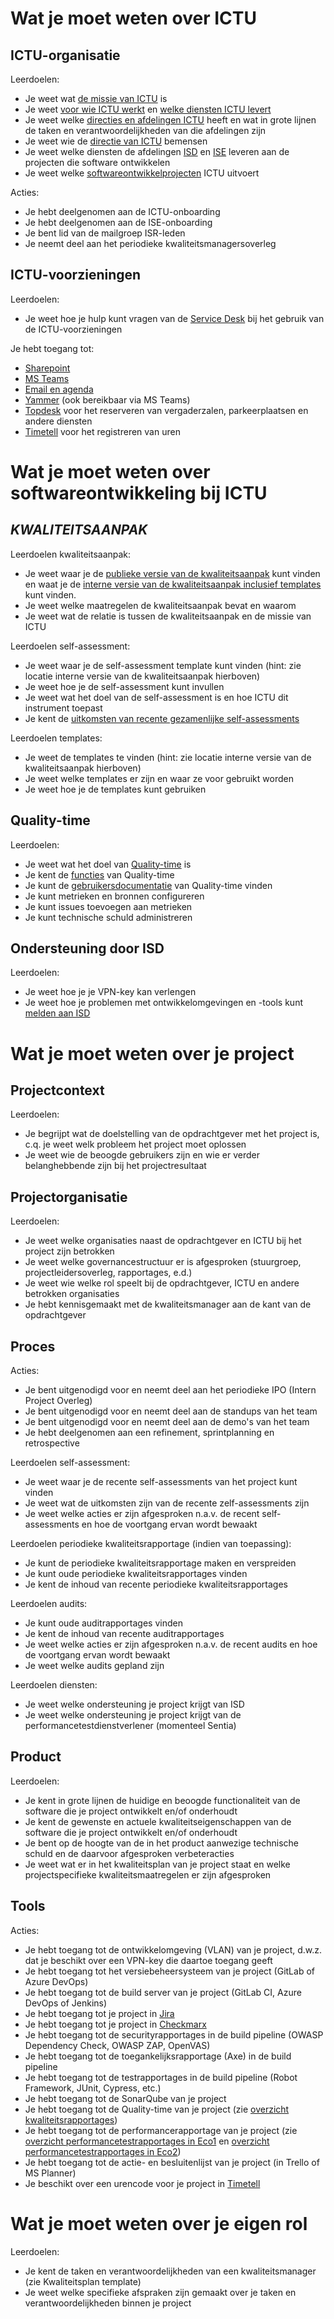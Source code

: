 # Wat je moet weten over ICTU

## ICTU-organisatie

Leerdoelen:
* Je weet wat [de missie van ICTU](https://www.ictu.nl/over-ons) is
* Je weet [voor wie ICTU werkt](https://www.ictu.nl/over-ons/voor-wie-we-werken) en [welke diensten ICTU levert](https://www.ictu.nl/dienstenoverzicht)
* Je weet welke [directies en afdelingen ICTU](https://ictubeheer.sharepoint.com/teams/Organisatie_DirectieICTU/SitePages/Organisatieschets.aspx) heeft en wat in grote lijnen de taken en verantwoordelijkheden van die afdelingen zijn
* Je weet wie de [directie van ICTU](https://www.ictu.nl/over-ons/bestuur-directie) bemensen
* Je weet welke diensten de afdelingen [ISD](https://ictubeheer.sharepoint.com/teams/Organisatie_SoftwareDiensten) en [ISE](https://ictubeheer.sharepoint.com/teams/Organisatie_SoftwareExpertise) leveren aan de projecten die software ontwikkelen
* Je weet welke [softwareontwikkelprojecten](https://ictubeheer.sharepoint.com/teams/TEAMSDM/SitePages/ISR-Projecten-SDM-ers.aspx?source=https://ictubeheer.sharepoint.com/teams/TEAMSDM/SitePages/Forms/ByAuthor.aspx) ICTU uitvoert

Acties:
* Je hebt deelgenomen aan de ICTU-onboarding
* Je hebt deelgenomen aan de ISE-onboarding
* Je bent lid van de mailgroep ISR-leden
* Je neemt deel aan het periodieke kwaliteitsmanagersoverleg

## ICTU-voorzieningen

Leerdoelen:
* Je weet hoe je hulp kunt vragen van de [Service Desk](https://ictubeheer.sharepoint.com/teams/Organisatie_ServicedeskenFacilitairezaken) bij het gebruik van de ICTU-voorzieningen

Je hebt toegang tot:
* [Sharepoint](https://ictubeheer.sharepoint.com)
* [MS Teams](https://teams.microsoft.com)
* [Email en agenda](http://webmail.ictu.nl)
* [Yammer](https://www.yammer.com) (ook bereikbaar via MS Teams)
* [Topdesk](https://topdesk.ictu.nl) voor het reserveren van vergaderzalen, parkeerplaatsen en andere diensten
* [Timetell](https://timetell.ictu.nl) voor het registreren van uren

# Wat je moet weten over softwareontwikkeling bij ICTU

## $KWALITEITSAANPAK$

Leerdoelen kwaliteitsaanpak:
* Je weet waar je de [publieke versie van de kwaliteitsaanpak](https://www.ictu.nl/kwaliteitsaanpak) kunt vinden en waat je de [interne versie van de kwaliteitsaanpak inclusief templates](https://ictubeheer.sharepoint.com/:f:/r/teams/Organisatie_SoftwareExpertise/Open/ICTU%20Kwaliteitsaanpak%20Softwareontwikkeling?csf=1&web=1&e=v7lK2Z) kunt vinden.
* Je weet welke maatregelen de kwaliteitsaanpak bevat en waarom
* Je weet wat de relatie is tussen de kwaliteitsaanpak en de missie van ICTU

Leerdoelen self-assessment:
* Je weet waar je de self-assessment template kunt vinden (hint: zie locatie interne versie van de kwaliteitsaanpak hierboven)
* Je weet hoe je de self-assessment kunt invullen
* Je weet wat het doel van de self-assessment is en hoe ICTU dit instrument toepast
* Je kent de [uitkomsten van recente gezamenlijke self-assessments](https://ictubeheer.sharepoint.com/:f:/r/teams/Organisatie_SoftwareExpertise/Besloten/Gez.%20self-assessments?csf=1&web=1&e=lXs65L)

Leerdoelen templates:
* Je weet de templates te vinden (hint: zie locatie interne versie van de kwaliteitsaanpak hierboven)
* Je weet welke templates er zijn en waar ze voor gebruikt worden
* Je weet hoe je de templates kunt gebruiken

## Quality-time

Leerdoelen:
* Je weet wat het doel van [Quality-time](https://quality-time.readthedocs.io/en/latest/) is
* Je kent de [functies](https://quality-time.readthedocs.io/en/latest/intro.html#features) van Quality-time
* Je kunt de [gebruikersdocumentatie](https://quality-time.readthedocs.io/en/latest/usage.html) van Quality-time vinden
* Je kunt metrieken en bronnen configureren
* Je kunt issues toevoegen aan metrieken
* Je kunt technische schuld administreren

## Ondersteuning door ISD

Leerdoelen:
* Je weet hoe je je VPN-key kan verlengen
* Je weet hoe je problemen met ontwikkelomgevingen en -tools kunt [melden aan ISD](https://jira.ictu-sd.nl/jira/secure/CreateIssueDetails!init.jspa?pid=11709&issuetype=10100)

# Wat je moet weten over je project

## Projectcontext

Leerdoelen:
* Je begrijpt wat de doelstelling van de opdrachtgever met het project is, c.q. je weet welk probleem het project moet oplossen
* Je weet wie de beoogde gebruikers zijn en wie er verder belanghebbende zijn bij het projectresultaat

## Projectorganisatie

Leerdoelen:
* Je weet welke organisaties naast de opdrachtgever en ICTU bij het project zijn betrokken
* Je weet welke governancestructuur er is afgesproken (stuurgroep, projectleidersoverleg, rapportages, e.d.)
* Je weet wie welke rol speelt bij de opdrachtgever, ICTU en andere betrokken organisaties
* Je hebt kennisgemaakt met de kwaliteitsmanager aan de kant van de opdrachtgever

## Proces

Acties:
* Je bent uitgenodigd voor en neemt deel aan het periodieke IPO (Intern Project Overleg)
* Je bent uitgenodigd voor en neemt deel aan de standups van het team
* Je bent uitgenodigd voor en neemt deel aan de demo's van het team
* Je hebt deelgenomen aan een refinement, sprintplanning en retrospective

Leerdoelen self-assessment:
* Je weet waar je de recente self-assessments van het project kunt vinden
* Je weet wat de uitkomsten zijn van de recente zelf-assessments zijn
* Je weet welke acties er zijn afgesproken n.a.v. de recent self-assessments en hoe de voortgang ervan wordt bewaakt

Leerdoelen periodieke kwaliteitsrapportage (indien van toepassing):
* Je kunt de periodieke kwaliteitsrapportage maken en verspreiden
* Je kunt oude periodieke kwaliteitsrapportages vinden
* Je kent de inhoud van recente periodieke kwaliteitsrapportages

Leerdoelen audits:
* Je kunt oude auditrapportages vinden
* Je kent de inhoud van recente auditrapportages
* Je weet welke acties er zijn afgesproken n.a.v. de recent audits en hoe de voortgang ervan wordt bewaakt
* Je weet welke audits gepland zijn

Leerdoelen diensten:
* Je weet welke ondersteuning je project krijgt van ISD
* Je weet welke ondersteuning je project krijgt van de performancetestdienstverlener (momenteel Sentia)

## Product

Leerdoelen:
* Je kent in grote lijnen de huidige en beoogde functionaliteit van de software die je project ontwikkelt en/of onderhoudt
* Je kent de gewenste en actuele kwaliteitseigenschappen van de software die je project ontwikkelt en/of onderhoudt
* Je bent op de hoogte van de in het product aanwezige technische schuld en de daarvoor afgesproken verbeteracties
* Je weet wat er in het kwaliteitsplan van je project staat en welke projectspecifieke kwaliteitsmaatregelen er zijn afgesproken

## Tools

Acties:
* Je hebt toegang tot de ontwikkelomgeving (VLAN) van je project, d.w.z. dat je beschikt over een VPN-key die daartoe toegang geeft
* Je hebt toegang tot het versiebeheersysteem van je project (GitLab of Azure DevOps)
* Je hebt toegang tot de build server van je project (GitLab CI, Azure DevOps of Jenkins)
* Je hebt toegang tot je project in [Jira](http://jira.ictu-sd.nl/jira/)
* Je hebt toegang tot je project in [Checkmarx](https://checkmarx.ictu-sd.nl/cxwebclient/)
* Je hebt toegang tot de securityrapportages in de build pipeline (OWASP Dependency Check, OWASP ZAP, OpenVAS)
* Je hebt toegang tot de toegankelijksrapportage (Axe) in de build pipeline
* Je hebt toegang tot de testrapportages in de build pipeline (Robot Framework, JUnit, Cypress, etc.)
* Je hebt toegang tot de SonarQube van je project
* Je hebt toegang tot de Quality-time van je project (zie [overzicht kwaliteitsrapportages](http://quality-time.reports.isd.ictu))
* Je hebt toegang tot de performancerapportage van je project (zie [overzicht performancetestrapportages in Eco1](http://performance.reports.isd.ictu) en [overzicht performancetestrapportages in Eco2](http://reports.pc.iesprd.ictu-sr.nl))
* Je hebt toegang tot de actie- en besluitenlijst van je project (in Trello of MS Planner)
* Je beschikt over een urencode voor je project in [Timetell](https://timetell.ictu.nl)

# Wat je moet weten over je eigen rol

Leerdoelen:
* Je kent de taken en verantwoordelijkheden van een kwaliteitsmanager (zie Kwaliteitsplan template)
* Je weet welke specifieke afspraken zijn gemaakt over je taken en verantwoordelijkheden binnen je project
